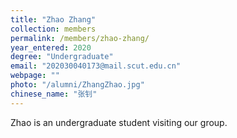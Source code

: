 ```yaml
---
title: "Zhao Zhang"
collection: members
permalink: /members/zhao-zhang/
year_entered: 2020
degree: "Undergraduate"
email: "202030040173@mail.scut.edu.cn"
webpage: ""
photo: "/alumni/ZhangZhao.jpg"
chinese_name: "张钊"
---
```

Zhao is an undergraduate student visiting our group.
